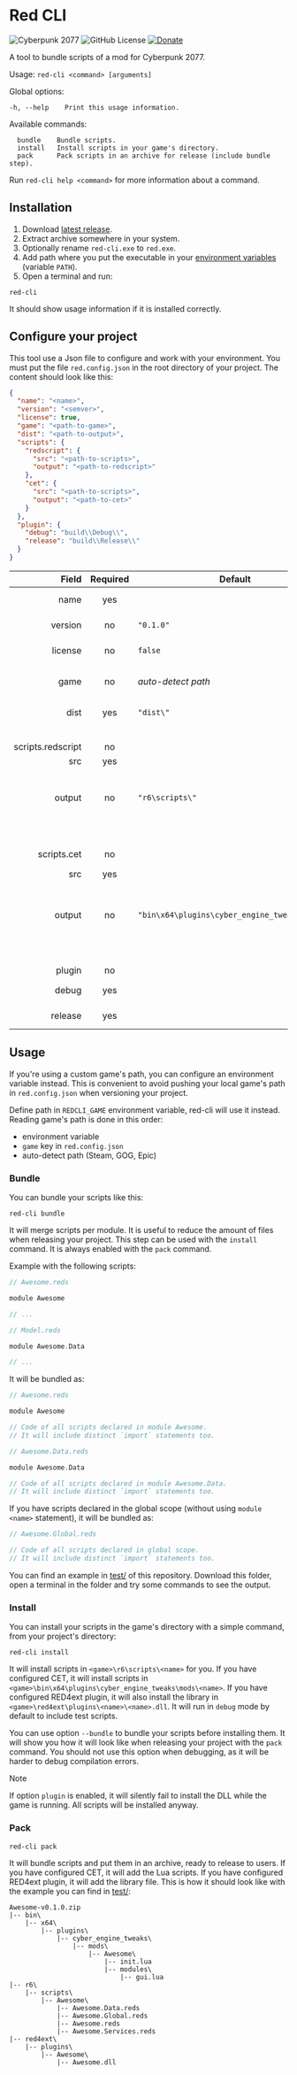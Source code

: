 # Red CLI
![Cyberpunk 2077](https://img.shields.io/badge/Cyberpunk%202077-v2.12a-blue)
![GitHub License](https://img.shields.io/github/license/rayshader/cp2077-red-cli)
[![Donate](https://img.shields.io/badge/donate-buy%20me%20a%20coffee-yellow)](https://www.buymeacoffee.com/lpfreelance)

A tool to bundle scripts of a mod for Cyberpunk 2077.

Usage: `red-cli <command> [arguments]`

Global options:
```
-h, --help    Print this usage information.
```

Available commands:
```
  bundle    Bundle scripts.
  install   Install scripts in your game's directory.
  pack      Pack scripts in an archive for release (include bundle step).
```

Run `red-cli help <command>` for more information about a command.

## Installation
1. Download [latest release].
2. Extract archive somewhere in your system.
3. Optionally rename `red-cli.exe` to `red.exe`.
4. Add path where you put the executable in your [environment variables] (variable `PATH`).
5. Open a terminal and run:
```shell
red-cli
```

It should show usage information if it is installed correctly.

## Configure your project

This tool use a Json file to configure and work with your environment. You must put the file `red.config.json` in the
root directory of your project. The content should look like this:
```json
{
  "name": "<name>",
  "version": "<semver>",
  "license": true,
  "game": "<path-to-game>",
  "dist": "<path-to-output>",
  "scripts": {
    "redscript": {
      "src": "<path-to-scripts>",
      "output": "<path-to-redscript>"
    },
    "cet": {
      "src": "<path-to-scripts>",
      "output": "<path-to-cet>"
    }
  },
  "plugin": {
    "debug": "build\\Debug\\",
    "release": "build\\Release\\"
  }
}
```

|             Field | Required | Default                                       | Description                                                                                                                                                                                                        |
|------------------:|:--------:|-----------------------------------------------|--------------------------------------------------------------------------------------------------------------------------------------------------------------------------------------------------------------------|
|              name |   yes    |                                               | Name of your mod. It will be used as a folder name too.                                                                                                                                                            |
|           version |    no    | `"0.1.0"`                                     | Version of your mod. It will be included in the bundle of your scripts.                                                                                                                                            |
|           license |    no    | `false`                                       | `true` to add LICENSE file, from the root directory, when packing a release.                                                                                                                                       |
|              game |    no    | *auto-detect path*                            | Absolute path to `Cyberpunk 2077` directory. You can omit or leave empty this field to auto-detect the path (Steam, GOG, Epic).                                                                                    |
|              dist |   yes    | `"dist\"`                                     | Path to output bundle of your scripts. It is relative to the root directory of your project.                                                                                                                       |
|            &nbsp; |          |                                               |                                                                                                                                                                                                                    |
| scripts.redscript |    no    |                                               | **Required when `scripts.cet` is not defined.**                                                                                                                                                                    |
|               src |   yes    |                                               | Relative path of your scripts (.reds).                                                                                                                                                                             |
|            output |    no    | `"r6\scripts\"`                               | Relative path of Redscript to install your bundle in game's directory. `name` will be appended for you (e.g. `"r6\scripts\<name>"`). You can omit or leave empty to use the default path.                          |
|            &nbsp; |          |                                               |                                                                                                                                                                                                                    |
|       scripts.cet |    no    |                                               | **Required when `scripts.redscript` is not defined.**                                                                                                                                                                |
|               src |   yes    |                                               | Relative path of your scripts (.lua).                                                                                                                                                                              |
|            output |    no    | `"bin\x64\plugins\cyber_engine_tweaks\mods\"` | Relative path of CET to install your scripts in game's directory. `name` will be appended for you (e.g. `"bin\x64\plugins\cyber_engine_tweaks\mods\<name>"`). You can omit or leave empty to use the default path. |
|            &nbsp; |          |                                               |                                                                                                                                                                                                                    |
|            plugin |    no    |                                               | **Only when making a RED4ext plugin**                                                                                                                                                                              |
|             debug |   yes    |                                               | Relative path of RED4ext plugin build in Debug mode (using `"<name>.dll"`).                                                                                                                                        |
|           release |   yes    |                                               | Relative path of RED4ext plugin build in Release mode (using `"<name>.dll"`).                                                                                                                                      |

## Usage

If you're using a custom game's path, you can configure an environment variable instead. This is convenient to avoid 
pushing your local game's path in `red.config.json` when versioning your project.

Define path in `REDCLI_GAME` environment variable, red-cli will use it instead. Reading game's path is done in this 
order:
- environment variable
- `game` key in `red.config.json`
- auto-detect path (Steam, GOG, Epic)

### Bundle

You can bundle your scripts like this:
```shell
red-cli bundle
```
It will merge scripts per module. It is useful to reduce the amount of files when releasing your project. This step can
be used with the `install` command. It is always enabled with the `pack` command.

Example with the following scripts:

```swift
// Awesome.reds

module Awesome

// ...
```

```swift
// Model.reds

module Awesome.Data

// ...
```

It will be bundled as:
```swift
// Awesome.reds

module Awesome

// Code of all scripts declared in module Awesome.
// It will include distinct `import` statements too.
```

```swift
// Awesome.Data.reds

module Awesome.Data

// Code of all scripts declared in module Awesome.Data.
// It will include distinct `import` statements too.
```

If you have scripts declared in the global scope (without using `module <name>` statement), it will be bundled as:
```swift
// Awesome.Global.reds

// Code of all scripts declared in global scope.
// It will include distinct `import` statements too.
```

You can find an example in [test/] of this repository. Download this folder, open a terminal in the folder and try some 
commands to see the output.

### Install
You can install your scripts in the game's directory with a simple command, from your project's directory:
```shell
red-cli install
```

It will install scripts in `<game>\r6\scripts\<name>` for you. If you have configured CET, it will install scripts in 
`<game>\bin\x64\plugins\cyber_engine_tweaks\mods\<name>`. If you have configured RED4ext plugin, it will also install 
the library in `<game>\red4ext\plugins\<name>\<name>.dll`. It will run in `debug` mode by default to include 
test scripts.

You can use option `--bundle` to bundle your scripts before installing them. It will show you how it will look like when
releasing your project with the `pack` command. You should not use this option when debugging, as it will be harder to 
debug compilation errors.

> [!NOTE]
> If option `plugin` is enabled, it will silently fail to install the DLL while the game is running. All scripts will be 
> installed anyway.

### Pack
```shell
red-cli pack
```

It will bundle scripts and put them in an archive, ready to release to users. If you have configured CET, it will add 
the Lua scripts. If you have configured RED4ext plugin, it will add the library file. This is how it should look like 
with the example you can find in [test/]:
```
Awesome-v0.1.0.zip
|-- bin\
    |-- x64\
        |-- plugins\
            |-- cyber_engine_tweaks\
                |-- mods\
                    |-- Awesome\
                        |-- init.lua
                        |-- modules\
                            |-- gui.lua
|-- r6\
    |-- scripts\
        |-- Awesome\
            |-- Awesome.Data.reds
            |-- Awesome.Global.reds
            |-- Awesome.reds
            |-- Awesome.Services.reds
|-- red4ext\
    |-- plugins\
        |-- Awesome\
            |-- Awesome.dll
```

<!-- Table of links -->
[latest release]: https://github.com/rayshader/cp2077-red-cli/releases/latest
[environment variables]: https://www.google.com/search?q=add+environment+variable+windows
[test/]: https://github.com/rayshader/cp2077-red-cli/tree/master/test
